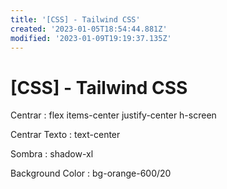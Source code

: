 ```yaml
---
title: '[CSS] - Tailwind CSS'
created: '2023-01-05T18:54:44.881Z'
modified: '2023-01-09T19:19:37.135Z'
---
```


# [CSS] - Tailwind CSS

Centrar :
flex items-center justify-center h-screen

Centrar Texto : 
text-center

Sombra :
shadow-xl

Background Color :
bg-orange-600/20
